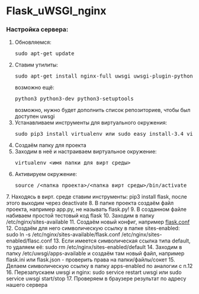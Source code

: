 # Flask_uWSGI_nginx

<h3>Настройка сервера:</h3>
<ol>
  <li>Обновляемся:<pre>sudo apt-get update</pre></li>
  <li>Ставим утилиты:<pre>sudo apt-get install nginx-full uwsgi uwsgi-plugin-python3 python3-pip</pre>возможно ещё:<pre>python3 python3-dev python3-setuptools</pre>возможно, нужно будет дополнить список репозиториев, чтобы был доступен uwsgi</li>
  <li>Устанавливаем инструменты для виртуального окружения:<pre>sudo pip3 install virtualenv или sudo easy_install-3.4 virtualenv</pre></li>
  <li>Создаём папку для проекта</li>
  <li>Заходим в неё и настраиваем виртуальное окружение:<pre>virtualenv <имя_папки_для_вирт_среды></pre></li>
  <li>Активируем окружение:<pre>source /<папка_проекта>/<папка_вирт_среды>/bin/activate</pre></li>
</ol>
7. Находясь в вирт. среде ставим инструменты: pip3 install flask, после этого выходим через deactivate
8. В папке проекта создаём файл проекта, например app.py, не называть flask.py!
9. В созданном файле набиваем простой тестовый код flask
10. Заходим в папку /etc/nginx/sites-available
11. Создаём новый конфиг, например <a href="https://raw.githubusercontent.com/Velite/Flask_uWSGI_nginx/master/flask.conf">flask.conf</a>
12. Создаём для него символическую ссылку в папке sites-enabled: sudo ln -s /etc/nginx/sites-available/flask.conf /etc/nginx/sites-enabled/flasc.conf
13. Если имеется символическая ссылка типа default, то удаляем её: sudo rm /etc/nginx/sites-enabled/default
14. Заходим в папку /etc/uwsgi/apps-available и создаём там новый файл, например flask.ini или flask.json - проверить права на папки/файлы/сокет
15. Делаем символическую ссылку в папку apps-enabled по аналогии с п.12
16. Перезапускаем uwsgi и nginx: sudo service restart uwsgi или sudo service uwsgi start/stop
17. Проверяем в браузере результат по адресу нашего сервера
